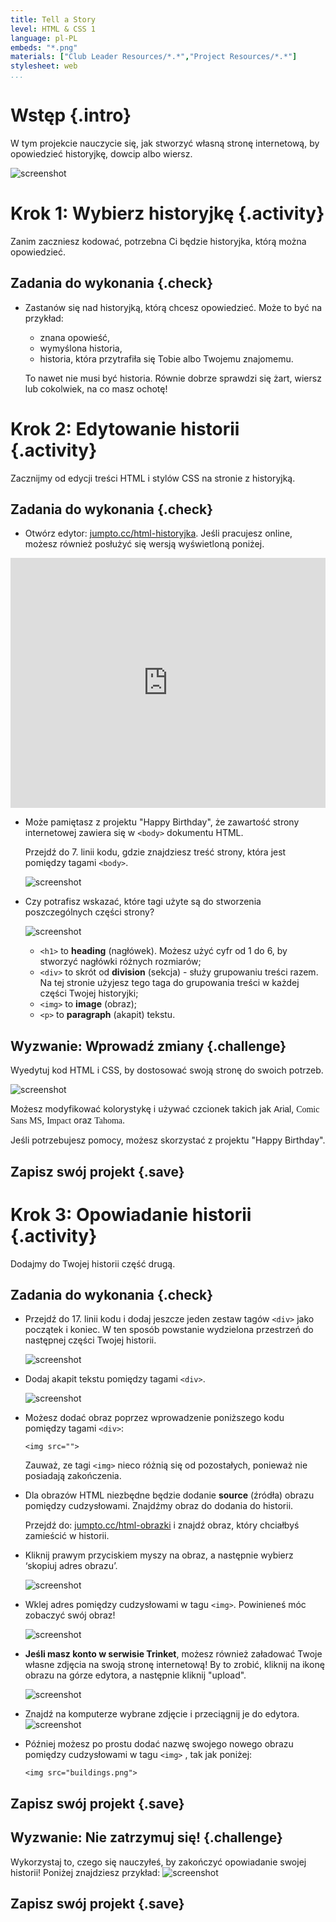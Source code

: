 ```yaml
---
title: Tell a Story
level: HTML & CSS 1
language: pl-PL
embeds: "*.png"
materials: ["Club Leader Resources/*.*","Project Resources/*.*"]
stylesheet: web
...
```


# Wstęp {.intro}

W tym projekcie nauczycie się, jak stworzyć własną stronę internetową, by opowiedzieć historyjkę, dowcip albo wiersz. 

![screenshot](story-final.png)

# Krok 1: Wybierz historyjkę {.activity}

Zanim zaczniesz kodować, potrzebna Ci będzie historyjka, którą można opowiedzieć. 

## Zadania do wykonania {.check}

+ Zastanów się nad historyjką, którą chcesz opowiedzieć. Może to być na przykład: 
	+ znana opowieść,
	+ wymyślona historia,
	+ historia, która przytrafiła się Tobie albo Twojemu znajomemu.

	To nawet nie musi być historia. Równie dobrze sprawdzi się żart, wiersz lub cokolwiek, na co masz ochotę!

# Krok 2: Edytowanie historii {.activity}

Zacznijmy od edycji treści HTML i stylów CSS na stronie z historyjką. 

## Zadania do wykonania {.check}

+ Otwórz edytor: <a href="http://jumpto.cc/html-historyjka" target="_blank">jumpto.cc/html-historyjka</a>. Jeśli pracujesz online, możesz również posłużyć się wersją wyświetloną poniżej.

<div class="trinket">
	<iframe src="https://trinket.io/embed/html/c5815d0eb4" width="100%" height="400" frameborder="0" marginwidth="0" marginheight="0" allowfullscreen>
	</iframe>
</div>

+ Może pamiętasz z projektu "Happy Birthday", że zawartość strony internetowej zawiera się w `<body>` dokumentu HTML.

	Przejdź do 7. linii kodu, gdzie znajdziesz treść strony, która jest pomiędzy tagami `<body>`.

	![screenshot](story-html.png)

+ Czy potrafisz wskazać, które tagi użyte są do stworzenia poszczególnych części strony?

	![screenshot](story-elements.png)

	+ `<h1>` to __heading__ (nagłówek). Możesz użyć cyfr od 1 do 6, by stworzyć nagłówki różnych rozmiarów;
	+ `<div>` to skrót od __division__ (sekcja) - służy grupowaniu treści razem. Na tej stronie użyjesz tego taga do grupowania treści w każdej części Twojej historyjki;
	+ `<img>` to __image__ (obraz);
	+ `<p>` to __paragraph__ (akapit) tekstu. 

## Wyzwanie: Wprowadź zmiany {.challenge}
Wyedytuj kod HTML i CSS, by dostosować swoją stronę do swoich potrzeb.

![screenshot](story-changes.png)

Możesz modyfikować kolorystykę i używać czcionek takich jak <span style="font-family: Arial;">Arial</span>, <span style="font-family: Comic Sans MS;">Comic Sans MS</span>, <span style="font-family: Impact;">Impact</span> oraz <span style="font-family: Tahoma;">Tahoma</span>.

Jeśli potrzebujesz pomocy, możesz skorzystać z projektu "Happy Birthday".

## Zapisz swój projekt {.save}

# Krok 3: Opowiadanie historii {.activity}

Dodajmy do Twojej historii część drugą. 

## Zadania do wykonania {.check}

+ Przejdź do 17. linii kodu i dodaj jeszcze jeden zestaw tagów `<div>` jako początek i koniec. W ten sposób powstanie wydzielona przestrzeń do następnej części Twojej historii. 

	![screenshot](story-div.png)

+ Dodaj akapit tekstu pomiędzy tagami `<div>`.

	![screenshot](story-paragraph.png)

+ Możesz dodać obraz poprzez wprowadzenie poniższego kodu pomiędzy tagami `<div>`:

	```
	<img src="">
	```

	Zauważ, ze tagi `<img>` nieco różnią się od pozostałych, ponieważ nie posiadają zakończenia. 

+ Dla obrazów HTML niezbędne będzie dodanie __source__ (źródła) obrazu pomiędzy cudzysłowami. Znajdźmy obraz do dodania do historii. 

	Przejdź do: <a href="http://jumpto.cc/html-obrazki" target="_blank">jumpto.cc/html-obrazki</a> i znajdź obraz, który chciałbyś zamieścić w historii.
+ Kliknij prawym przyciskiem myszy na obraz, a następnie wybierz ‘skopiuj adres obrazu’. 

	![screenshot](story-url.png)

+ Wklej adres pomiędzy cudzysłowami w tagu `<img>`. Powinieneś móc zobaczyć swój obraz! 

	![screenshot](story-image.png)

+ __Jeśli masz konto w serwisie Trinket__, możesz również załadować Twoje własne zdjęcia na swoją stronę internetową! By to zrobić, kliknij na ikonę obrazu na górze edytora, a następnie kliknij "upload".

	![screenshot](story-upload.png)

+ Znajdź na komputerze wybrane zdjęcie i przeciągnij je do edytora.
	![screenshot](story-drag.png)

+ Później możesz po prostu dodać nazwę swojego nowego obrazu pomiędzy cudzysłowami w tagu `<img>` , tak jak poniżej:

	```
	<img src="buildings.png">
	```

## Zapisz swój projekt {.save}

## Wyzwanie: Nie zatrzymuj się! {.challenge}
Wykorzystaj to, czego się nauczyłeś, by zakończyć opowiadanie swojej historii! Poniżej znajdziesz przykład: 
![screenshot](story-final.png)

## Zapisz swój projekt {.save}
